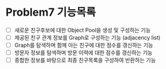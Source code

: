 # Problem7 기능목록

- [ ] 새로운 친구후보에 대한 Object Pool을 생성 및 구성하는 기능
- [ ] 제공된 친구 관계 정보를 Graph로 구성하는 기능 (adjacency list)
- [ ] Graph를 탐색하며 함께 아는 친구에 대한 점수를 갱신하는 기능
- [ ] 방문자 정보를 탐색하며 방문 이력에 대한 점수를 갱신하는 기능
- [ ] 종합한 정보를 바탕으로 최종 친구목록을 구성하여 반환하는 기능